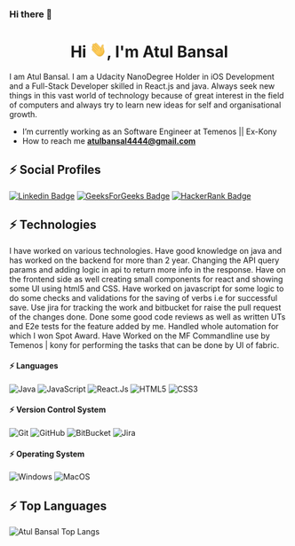 ### Hi there 👋

### <h1 align="center">Hi <img src="https://raw.githubusercontent.com/ABSphreak/ABSphreak/master/gifs/Hi.gif" width="30px">, I'm Atul Bansal </h1>


I am Atul Bansal. I am a Udacity NanoDegree Holder in iOS Development and a Full-Stack Developer skilled in React.js and java. Always seek new things in this vast world of technology because of great interest in the field of computers and always try to learn new ideas for self and organisational growth.

- I’m currently working as an Software Engineer at Temenos || Ex-Kony
- How to reach me **atulbansal4444@gmail.com**

## ⚡ Social Profiles

[![Linkedin Badge](https://img.shields.io/badge/-atulbansal4444-blue?style=flat-square&logo=Linkedin&logoColor=white&link=https://www.linkedin.com/in/atul-bansal-294777175/)](https://www.linkedin.com/in/atul-bansal-294777175/)
[![GeeksForGeeks Badge](https://img.shields.io/badge/-atulbansal-white?style=flat-square&logo=geeksforgeeks&logoColor=green&link=https://auth.geeksforgeeks.org/user/atulbansal1/profile)](https://auth.geeksforgeeks.org/user/atulbansal1/profile)
[![HackerRank Badge](https://img.shields.io/badge/-atulbansal4444-white?style=flat-square&logoColor=black&logo=hackerrank&link=https://www.hackerrank.com/atulbansal4444)](https://www.hackerrank.com/atulbansal4444)
## ⚡ Technologies

I have worked on various technologies. Have good knowledge on java and has worked on the backend for more than 2 year. Changing the API query params and adding logic in api to return more info in the response. Have on the frontend side as well creating small components for react and showing some UI using html5 and CSS.
Have worked on javascript for some logic to do some checks and validations for the saving of verbs i.e for successful save. Use jira for tracking the work and bitbucket for raise the pull request of the changes done. Done some good code reviews as well as written UTs and E2e tests for the feature added by me. Handled whole automation for which I won Spot Award. Have Worked on the MF Commandline use by Temenos | kony for performing the tasks that can be done by UI of fabric.

#### ⚡ Languages

![Java](https://img.shields.io/badge/-Java-red?style=flat-square&logo=java)
![JavaScript](https://img.shields.io/badge/-JavaScript-black?style=flat-square&logo=javascript)
![React.Js](https://img.shields.io/badge/-React.Js-black?style=flat-square&logo=react)
![HTML5](https://img.shields.io/badge/-HTML5-E34F26?style=flat-square&logo=html5&logoColor=white)
![CSS3](https://img.shields.io/badge/-CSS3-1572B6?style=flat-square&logo=css3)

#### ⚡ Version Control System

![Git](https://img.shields.io/badge/-Git-black?style=flat-square&logo=git)
![GitHub](https://img.shields.io/badge/-GitHub-181717?style=flat-square&logo=github)
![BitBucket](https://img.shields.io/badge/-BitBucket-darkblue?style=flat-square&logo=bitbucket)
![Jira](https://img.shields.io/badge/-jira-black?style=flat-square&logo=jira)

#### ⚡ Operating System

![Windows](https://img.shields.io/badge/-Windows-black?style=flat-square&logo=windows)
![MacOS](https://img.shields.io/badge/-MacOS-black?style=flat-square&logo=apple)



## ⚡ Top Languages

<p><img align="left" src="https://github-readme-stats.vercel.app/api/top-langs/?username=atulbansal4444&layout=compact&hide=html" alt="Atul Bansal Top Langs" /></p>

